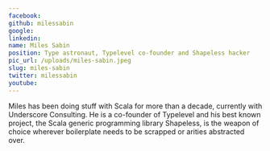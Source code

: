 ```yaml
---
facebook: 
github: milessabin
google: 
linkedin: 
name: Miles Sabin
position: Type astronaut, Typelevel co-founder and Shapeless hacker
pic_url: /uploads/miles-sabin.jpeg
slug: miles-sabin
twitter: milessabin
youtube: 
---
```

<p>Miles has been doing stuff with Scala for more than a decade, currently with Underscore Consulting. He is a co-founder of Typelevel and his best known project, the Scala generic programming library Shapeless, is the weapon of choice wherever boilerplate needs to be scrapped or arities abstracted over.</p>
